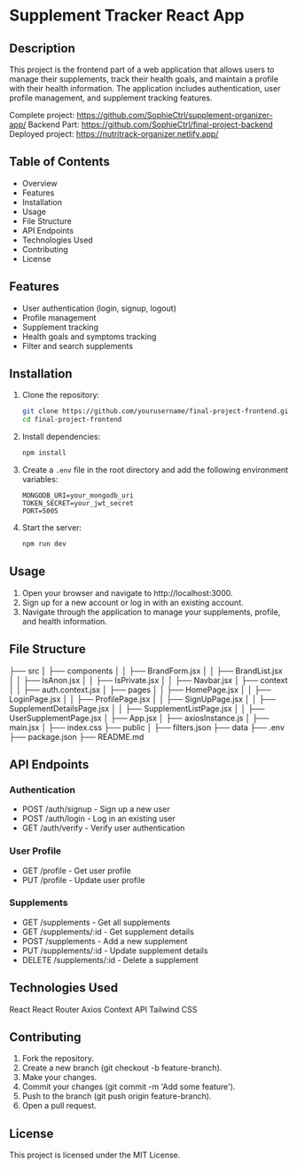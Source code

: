 # Supplement Tracker React App

## Description

This project is the frontend part of a web application that allows users to manage their supplements, track their health goals, and maintain a profile with their health information. The application includes authentication, user profile management, and supplement tracking features.

Complete project: https://github.com/SophieCtrl/supplement-organizer-app/
Backend Part: https://github.com/SophieCtrl/final-project-backend
Deployed project: https://nutritrack-organizer.netlify.app/

## Table of Contents

- Overview
- Features
- Installation
- Usage
- File Structure
- API Endpoints
- Technologies Used
- Contributing
- License

## Features

- User authentication (login, signup, logout)
- Profile management
- Supplement tracking
- Health goals and symptoms tracking
- Filter and search supplements

## Installation

1. Clone the repository:

   ```bash
   git clone https://github.com/yourusername/final-project-frontend.git
   cd final-project-frontend
   ```

2. Install dependencies:

   ```bash
   npm install
   ```

3. Create a `.env` file in the root directory and add the following environment variables:

   ```env
   MONGODB_URI=your_mongodb_uri
   TOKEN_SECRET=your_jwt_secret
   PORT=5005
   ```

4. Start the server:
   ```bash
   npm run dev
   ```

## Usage

1. Open your browser and navigate to http://localhost:3000.
2. Sign up for a new account or log in with an existing account.
3. Navigate through the application to manage your supplements, profile, and health information.

## File Structure

├── src
│ ├── components
│ │ ├── BrandForm.jsx
│ │ ├── BrandList.jsx
│ │ ├── IsAnon.jsx
│ │ ├── IsPrivate.jsx
│ │ ├── Navbar.jsx
│ ├── context
│ │ ├── auth.context.jsx
│ ├── pages
│ │ ├── HomePage.jsx
│ │ ├── LoginPage.jsx
│ │ ├── ProfilePage.jsx
│ │ ├── SignUpPage.jsx
│ │ ├── SupplementDetailsPage.jsx
│ │ ├── SupplementListPage.jsx
│ │ ├── UserSupplementPage.jsx
│ ├── App.jsx
│ ├── axiosInstance.js
│ ├── main.jsx
│ ├── index.css
├── public
│ ├── filters.json
├── data
├── .env
├── package.json
├── README.md

## API Endpoints

### Authentication

- POST /auth/signup - Sign up a new user
- POST /auth/login - Log in an existing user
- GET /auth/verify - Verify user authentication

### User Profile

- GET /profile - Get user profile
- PUT /profile - Update user profile

### Supplements

- GET /supplements - Get all supplements
- GET /supplements/:id - Get supplement details
- POST /supplements - Add a new supplement
- PUT /supplements/:id - Update supplement details
- DELETE /supplements/:id - Delete a supplement

## Technologies Used

React
React Router
Axios
Context API
Tailwind CSS

## Contributing

1. Fork the repository.
2. Create a new branch (git checkout -b feature-branch).
3. Make your changes.
4. Commit your changes (git commit -m 'Add some feature').
5. Push to the branch (git push origin feature-branch).
6. Open a pull request.

## License

This project is licensed under the MIT License.
